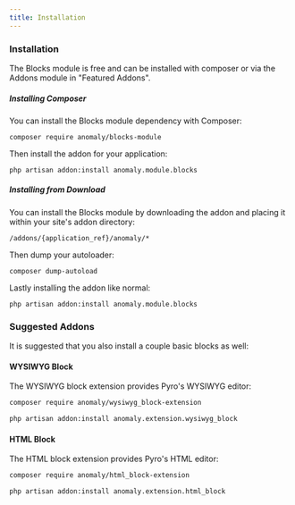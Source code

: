 ```yaml
---
title: Installation 
---
```


### Installation

The Blocks module is free and can be installed with composer or via the Addons module in "Featured Addons".

##### Installing Composer

You can install the Blocks module dependency with Composer:

    composer require anomaly/blocks-module

Then install the addon for your application:

    php artisan addon:install anomaly.module.blocks

##### Installing from Download

You can install the Blocks module by downloading the addon and placing it within your site's addon directory:

    /addons/{application_ref}/anomaly/*

Then dump your autoloader:

    composer dump-autoload

Lastly installing the addon like normal:

    php artisan addon:install anomaly.module.blocks

### Suggested Addons

It is suggested that you also install a couple basic blocks as well:

#### WYSIWYG Block

The WYSIWYG block extension provides Pyro's WYSIWYG editor:

```bash
composer require anomaly/wysiwyg_block-extension

php artisan addon:install anomaly.extension.wysiwyg_block
```

#### HTML Block

The HTML block extension provides Pyro's HTML editor:

```bash
composer require anomaly/html_block-extension

php artisan addon:install anomaly.extension.html_block
```
